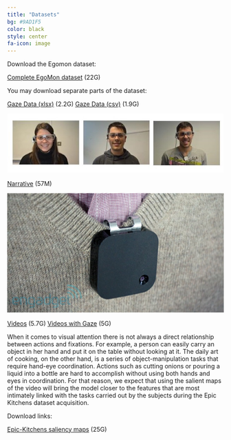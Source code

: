 ```yaml
---
title: "Datasets"
bg: #9AD1F5
color: black
style: center
fa-icon: image
---
```


Download the Egomon dataset:

[Complete EgoMon dataset](https://imatge.upc.edu/web/sites/default/files/projects/saliency/public/epic-kitchens/egomon.tar.gz) (22G)

You may download separate parts of the dataset:

[Gaze Data (xlsx)](https://imatge.upc.edu/web/sites/default/files/projects/saliency/public/epic-kitchens/gaze.tar.gz) (2.2G)
[Gaze Data (csv)](https://imatge.upc.edu/web/sites/default/files/projects/saliency/public/epic-kitchens/gaze_csv.tar.gz) (1.9G)

<div style="display:table-cell; vertical-align:middle; text-align:center">
  <img src="./assets/examples/wearers_of_the_glasses.jpg">
</div>

[Narrative](https://imatge.upc.edu/web/sites/default/files/projects/saliency/public/epic-kitchens/narrative.tar.gz) (57M)

<div style="display:table-cell; vertical-align:middle; text-align:center">
  <img src="./assets/examples/narrative_clip_example.jpeg">
</div>

[Videos](https://imatge.upc.edu/web/sites/default/files/projects/saliency/public/epic-kitchens/video_clean.tar.gz) (5.7G)
[Videos with Gaze](https://imatge.upc.edu/web/sites/default/files/projects/saliency/public/epic-kitchens/video_gaze.tar.gz) (5G)


When it comes to visual attention there is not always a direct relationship between actions and fixations. For example, a person can easily carry an object in her hand and put it on the table without looking at it.
The daily art of cooking, on the other hand, is a series of object-manipulation tasks that require hand-eye coordination. Actions such as cutting onions or pouring a liquid into a bottle are hard to accomplish without using both hands and eyes in coordination. For that reason, we expect that using the salient maps of the video will bring the model closer to the features that are most intimately linked with the tasks carried out by the subjects during the Epic Kitchens dataset acquisition.

Download links:

[Epic-Kitchens saliency maps](https://imatge.upc.edu/web/sites/default/files/projects/saliency/public/epic-kitchens/saliency_maps.tar.gz) (25G)
